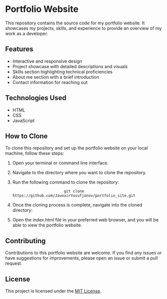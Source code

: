 # Portfolio Website

This repository contains the source code for my portfolio website. It showcases my projects, skills, and experience to provide an overview of my work as a developer.

## Features

- Interactive and responsive design
- Project showcase with detailed descriptions and visuals
- Skills section highlighting technical proficiencies
- About me section with a brief introduction
- Contact information for reaching out

## Technologies Used

- HTML
- CSS
- JavaScript

## How to Clone

To clone this repository and set up the portfolio website on your local machine, follow these steps:

1. Open your terminal or command line interface.
2. Navigate to the directory where you want to clone the repository.
3. Run the following command to clone the repository:




                              git clone  https://github.com/JavoxirYusufjonov/portfolio_site.git




4. Once the cloning process is complete, navigate into the cloned directory:


5. Open the index.html file in your preferred web browser, and you will be able to view the portfolio website.

## Contributing

Contributions to this portfolio website are welcome. If you find any issues or have suggestions for improvements, please open an issue or submit a pull request.

## License

This project is licensed under the [MIT License](LICENSE).
